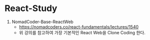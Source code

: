 # React-Study

1. NomadCoder-Base-ReactWeb
    - https://nomadcoders.co/react-fundamentals/lectures/1540
    - 위 강의를 참고하여 가장 기본적인 React Web을 Clone Coding 한다.
